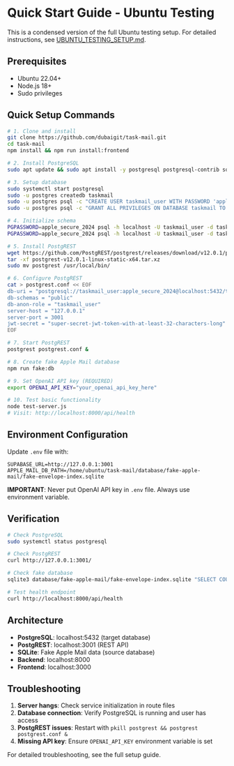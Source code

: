 # Quick Start Guide - Ubuntu Testing

This is a condensed version of the full Ubuntu testing setup. For detailed instructions, see [UBUNTU_TESTING_SETUP.md](./UBUNTU_TESTING_SETUP.md).

## Prerequisites
- Ubuntu 22.04+
- Node.js 18+
- Sudo privileges

## Quick Setup Commands

```bash
# 1. Clone and install
git clone https://github.com/dubaigit/task-mail.git
cd task-mail
npm install && npm run install:frontend

# 2. Install PostgreSQL
sudo apt update && sudo apt install -y postgresql postgresql-contrib sqlite3

# 3. Setup database
sudo systemctl start postgresql
sudo -u postgres createdb taskmail
sudo -u postgres psql -c "CREATE USER taskmail_user WITH PASSWORD 'apple_secure_2024';"
sudo -u postgres psql -c "GRANT ALL PRIVILEGES ON DATABASE taskmail TO taskmail_user;"

# 4. Initialize schema
PGPASSWORD=apple_secure_2024 psql -h localhost -U taskmail_user -d taskmail -f database/init/001_init_schema.sql
PGPASSWORD=apple_secure_2024 psql -h localhost -U taskmail_user -d taskmail -f database/init/002_add_users_table.sql

# 5. Install PostgREST
wget https://github.com/PostgREST/postgrest/releases/download/v12.0.1/postgrest-v12.0.1-linux-static-x64.tar.xz
tar -xf postgrest-v12.0.1-linux-static-x64.tar.xz
sudo mv postgrest /usr/local/bin/

# 6. Configure PostgREST
cat > postgrest.conf << EOF
db-uri = "postgresql://taskmail_user:apple_secure_2024@localhost:5432/taskmail"
db-schemas = "public"
db-anon-role = "taskmail_user"
server-host = "127.0.0.1"
server-port = 3001
jwt-secret = "super-secret-jwt-token-with-at-least-32-characters-long"
EOF

# 7. Start PostgREST
postgrest postgrest.conf &

# 8. Create fake Apple Mail database
npm run fake:db

# 9. Set OpenAI API key (REQUIRED)
export OPENAI_API_KEY="your_openai_api_key_here"

# 10. Test basic functionality
node test-server.js
# Visit: http://localhost:8000/api/health
```

## Environment Configuration

Update `.env` file with:
```env
SUPABASE_URL=http://127.0.0.1:3001
APPLE_MAIL_DB_PATH=/home/ubuntu/task-mail/database/fake-apple-mail/fake-envelope-index.sqlite
```

**IMPORTANT**: Never put OpenAI API key in `.env` file. Always use environment variable.

## Verification

```bash
# Check PostgreSQL
sudo systemctl status postgresql

# Check PostgREST
curl http://127.0.0.1:3001/

# Check fake database
sqlite3 database/fake-apple-mail/fake-envelope-index.sqlite "SELECT COUNT(*) FROM messages;"

# Test health endpoint
curl http://localhost:8000/api/health
```

## Architecture

- **PostgreSQL**: localhost:5432 (target database)
- **PostgREST**: localhost:3001 (REST API)
- **SQLite**: Fake Apple Mail data (source database)
- **Backend**: localhost:8000
- **Frontend**: localhost:3000

## Troubleshooting

1. **Server hangs**: Check service initialization in route files
2. **Database connection**: Verify PostgreSQL is running and user has access
3. **PostgREST issues**: Restart with `pkill postgrest && postgrest postgrest.conf &`
4. **Missing API key**: Ensure `OPENAI_API_KEY` environment variable is set

For detailed troubleshooting, see the full setup guide.

